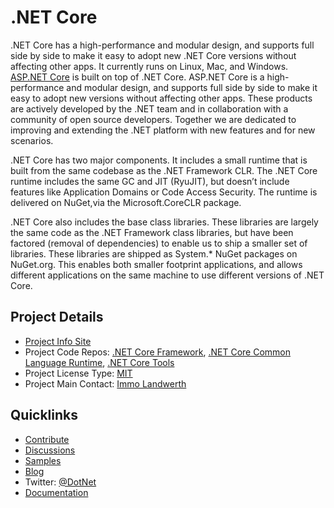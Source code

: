 # .NET Core

.NET Core has a high-performance and modular design, and supports full side by side to make it easy to adopt new .NET Core versions without affecting other apps. It currently runs on Linux, Mac, and Windows. [ASP.NET Core](https://dotnetfoundation.org/asp-net-core) is built on top of .NET Core. ASP.NET Core is a high-performance and modular design, and supports full side by side to make it easy to adopt new versions without affecting other apps. These products are actively developed by the .NET team and in collaboration with a community of open source developers. Together we are dedicated to improving and extending the .NET platform with new features and for new scenarios.

.NET Core has two major components. It includes a small runtime that is built from the same codebase as the .NET Framework CLR. The .NET Core runtime includes the same GC and JIT (RyuJIT), but doesn’t include features like Application Domains or Code Access Security. The runtime is delivered on NuGet,via the Microsoft.CoreCLR package.

.NET Core also includes the base class libraries. These libraries are largely the same code as the .NET Framework class libraries, but have been factored (removal of dependencies) to enable us to ship a smaller set of libraries. These libraries are shipped as System.* NuGet packages on NuGet.org. This enables both smaller footprint applications, and allows different applications on the same machine to use different versions of .NET Core.

## Project Details

* [Project Info Site](https://github.com/dotnet/core)
* Project Code Repos:  [.NET Core Framework](https://github.com/dotnet/corefx), [.NET Core Common Language Runtime]( https://github.com/dotnet/coreCLR), [.NET Core Tools](https://github.com/dotnet/cli)
* Project License Type: [MIT](https://github.com/dotnet/corefx/blob/master/LICENSE)
* Project Main Contact: [Immo Landwerth](https://github.com/terrajobst)

## Quicklinks
* [Contribute](https://github.com/dotnet/corefx/blob/master/CONTRIBUTING.md)
* [Discussions](https://forums.dotnetfoundation.org/)
* [Samples](https://github.com/Microsoft/dotnetsamples)
* [Blog](https://blogs.msdn.microsoft.com/dotnet/)
* Twitter: [@DotNet](https://twitter.com/dotnet)
* [Documentation](https://docs.microsoft.com/dotnet)
